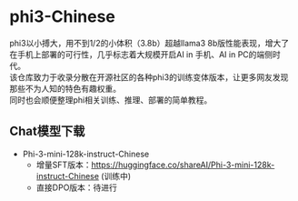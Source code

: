 # phi3-Chinese
phi3以小搏大，用不到1/2的小体积（3.8b）超越llama3 8b版性能表现，增大了在手机上部署的可行性，几乎标志着大规模开启AI in 手机、AI in PC的端侧时代。  
该仓库致力于收录分散在开源社区的各种phi3的训练变体版本，让更多网友发现那些不为人知的特色有趣权重。  
同时也会顺便整理phi相关训练、推理、部署的简单教程。  

## Chat模型下载
- Phi-3-mini-128k-instruct-Chinese
  - 增量SFT版本：https://huggingface.co/shareAI/Phi-3-mini-128k-instruct-Chinese (训练中)
  - 直接DPO版本：待进行
